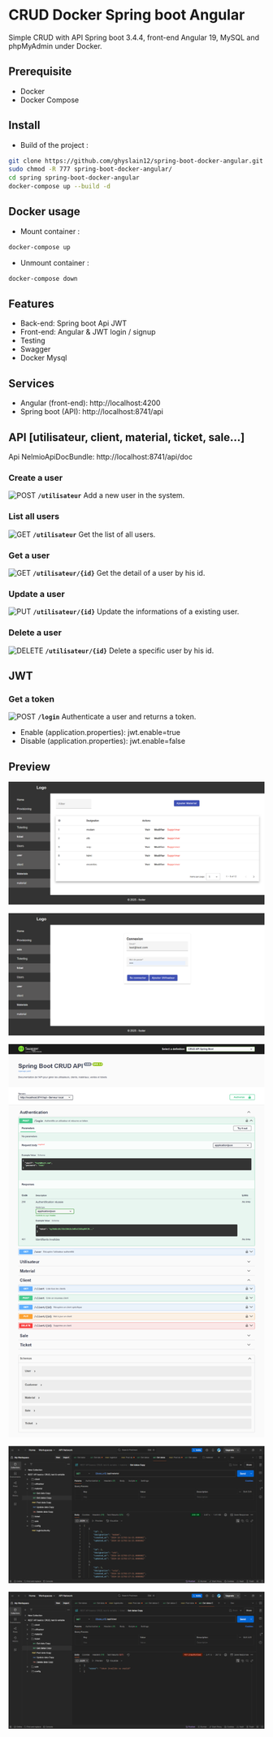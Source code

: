 

# CRUD Docker Spring boot Angular

Simple CRUD with API Spring boot 3.4.4, front-end Angular 19, MySQL and phpMyAdmin under Docker.

## Prerequisite
- Docker
- Docker Compose

## Install 

- Build of the project :
```bash  
git clone https://github.com/ghyslain12/spring-boot-docker-angular.git 
sudo chmod -R 777 spring-boot-docker-angular/
cd spring spring-boot-docker-angular
docker-compose up --build -d
```  


## Docker usage

- Mount container :
```bash  
docker-compose up
```  
- Unmount container :
```bash  
docker-compose down
```  

## Features
- Back-end: Spring boot Api JWT
- Front-end: Angular & JWT login / signup
- Testing
- Swagger
- Docker Mysql

## Services
- Angular (front-end): http://localhost:4200
- Spring boot (API): http://localhost:8741/api


## API [utilisateur, client, material, ticket, sale...]

Api NelmioApiDocBundle: http://localhost:8741/api/doc

### Create a user
![POST](https://img.shields.io/badge/POST-%23ff9800?style=flat-square&logo=git&logoColor=white)  **`/utilisateur`** Add a new user in the system.

### List all users
![GET](https://img.shields.io/badge/GET-%2300c853?style=flat-square&logo=git&logoColor=white)  **`/utilisateur`** Get the list of all users.

### Get a user
![GET](https://img.shields.io/badge/GET-%2300c853?style=flat-square&logo=git&logoColor=white)  **`/utilisateur/{id}`** Get the detail of a user by his id.

### Update a user
![PUT](https://img.shields.io/badge/PUT-%23009688?style=flat-square&logo=git&logoColor=white)  **`/utilisateur/{id}`** Update the informations of a existing user.

### Delete a user
![DELETE](https://img.shields.io/badge/DELETE-%23f44336?style=flat-square&logo=git&logoColor=white)  **`/utilisateur/{id}`** Delete a specific user by his id.


## JWT

### Get a token
![POST](https://img.shields.io/badge/POST-%23ff9800?style=flat-square&logo=git&logoColor=white)  **`/login`** Authenticate a user and returns a token.

- Enable (application.properties): jwt.enable=true
- Disable (application.properties): jwt.enable=false

## Preview

![appercu crud](ressources/preview-angular.png)

![appercu crud](ressources/login.png)

![appercu crud](ressources/swagger.png)

![appercu crud](ressources/jwt_ok.png)

![appercu crud](ressources/jwt_nok.png)